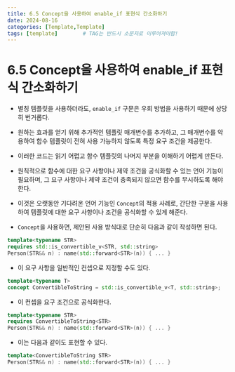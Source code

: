 ```yaml
---
title: 6.5 Concept을 사용하여 enable_if 표현식 간소화하기
date: 2024-08-16
categories: [Template,Template]
tags: [template]		# TAG는 반드시 소문자로 이루어져야함!
---
```


# 6.5 Concept을 사용하여 enable_if 표현식 간소화하기

* 별칭 템플릿을 사용하더라도, `enable_if` 구문은 우회 방법을 사용하기 때문에 상당히 번거롭다.

* 원하는 효과를 얻기 위해 추가적인 템플릿 매개변수를 추가하고, 그 매개변수를 악용하여 함수 템플릿이 전혀 사용 가능하지 않도록 특정 요구 조건을 제공한다.

* 이러한 코드는 읽기 어렵고 함수 템플릿의 나머지 부분을 이해하기 어렵게 만든다.

* 원칙적으로 함수에 대한 요구 사항이나 제약 조건을 공식화할 수 있는 언어 기능이 필요하며, 그 요구 사항이나 제약 조건이 충족되지 않으면 함수를 무시하도록 해야 한다.

* 이것은 오랫동안 기다려온 언어 기능인 `Concept`의 적용 사례로, 간단한 구문을 사용하여 템플릿에 대한 요구 사항이나 조건을 공식화할 수 있게 해준다.

* `Concept`을 사용하면, 제안된 사용 방식대로 단순히 다음과 같이 작성하면 된다.

```c++
template<typename STR>
requires std::is_convertible_v<STR, std::string>
Person(STR&& n) : name(std::forward<STR>(n)) { ... }
```

* 이 요구 사항을 일반적인 컨셉으로 지정할 수도 있다.

```c++
template<typename T>
concept ConvertibleToString = std::is_convertible_v<T, std::string>;
```

* 이 컨셉을 요구 조건으로 공식화한다.

```c++
template<typename STR>
requires ConvertibleToString<STR>
Person(STR&& n) : name(std::forward<STR>(n)) { ... }
```

* 이는 다음과 같이도 표현할 수 있다.

```c++
template<ConvertibleToString STR>
Person(STR&& n) : name(std::forward<STR>(n)) { ... }
```
